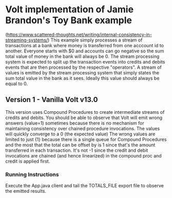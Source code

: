 # Volt implementation of Jamie Brandon's Toy Bank example 
(https://www.scattered-thoughts.net/writing/internal-consistency-in-streaming-systems/) 
This example simply processes a stream of transactions at a bank where money is transferred from one acccount id to another. Everyone starts with $0 and accounts can go negative so the sum total value of money in the bank will always be 0.
The stream processing system is expected to split up the transaction events into credits and debits events that are then processed by the respective "operators". 
A stream of values is emitted by the stream processing system that simply states the sum total value in the bank as it sees. Ideally this value should always be equal to 0.

## Version 1 - Vanilla Volt v13.0
This version uses Compound Procedures to create intermediate streams of credits and debits.
You should be able to observe that Volt will emit wrong answers (value=1) sometimes because there is no mechanism for maintaining consistency over chained procedure invocations. 
The values will quickly converge to a 0 (the expected value) 
The wrong values are limited to just {1} because there is a single queue for Compound Procedures and the most that the total can be offset by is 1 since that's the amount transferred in each transaction. It's not -1 since the credit and debit invocations are chained (and hence linearized) in the compound proc and credit is applied first.

### Running Instructions
Execute the App.java client and tail the TOTALS_FILE export file to observe the emitted results.
